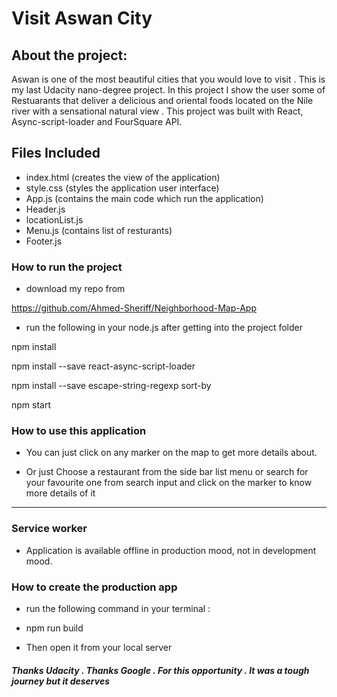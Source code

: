 # Visit Aswan City

## About the project:

Aswan is one of the most beautiful cities that you would love to visit . This is my last Udacity nano-degree project. In this project I show the user some of Restuarants that deliver a delicious and oriental foods located on the Nile river with a sensational natural view . This project was built with React, Async-script-loader and FourSquare API.

## Files Included

- index.html (creates the view of the application)
- style.css (styles the application user interface)
- App.js (contains the main code which run the application)
- Header.js 
- locationList.js   
- Menu.js (contains list of resturants)
- Footer.js

### How to run the project

- download my repo from

https://github.com/Ahmed-Sheriff/Neighborhood-Map-App

- run the following in your node.js after getting into the project folder

npm install

npm install --save react-async-script-loader

npm install --save escape-string-regexp sort-by

npm start

### How to use this application

- You can just click on any marker on the map to get more details about.

- Or just Choose a restaurant from the side bar list menu or search for your favourite one from search input and click on the marker to know more details of it 

------

### Service worker

- Application is available offline in production mood, not in development mood.

### How to create the production app 

- run the following command in your terminal : 

- npm run build 

- Then open it from your local server

##### Thanks Udacity . Thanks Google . For this opportunity . It was a tough journey but it deserves 